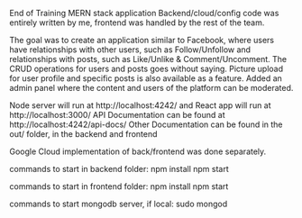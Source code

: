 End of Training MERN stack application
Backend/cloud/config code was entirely written by me, frontend was handled by the rest of the team.

The goal was to create an application similar to Facebook, where users have relationships with other users, such as Follow/Unfollow and relationships with posts, such as Like/Unlike & Comment/Uncomment.
The CRUD operations for users and posts goes without saying. Picture upload for user profile and specific posts is also available as a feature. Added an admin panel where the content and users of the platform can be moderated.

Node server will run at http://localhost:4242/ and React app will run at http://localhost:3000/
API Documentation can be found at http://localhost:4242/api-docs/
Other Documentation can be found in the out/ folder, in the backend and frontend

Google Cloud implementation of back/frontend was done separately.

commands to start in backend folder:
npm install
npm start

commands to start in frontend folder:
npm install
npm start

commands to start mongodb server, if local:
sudo mongod
